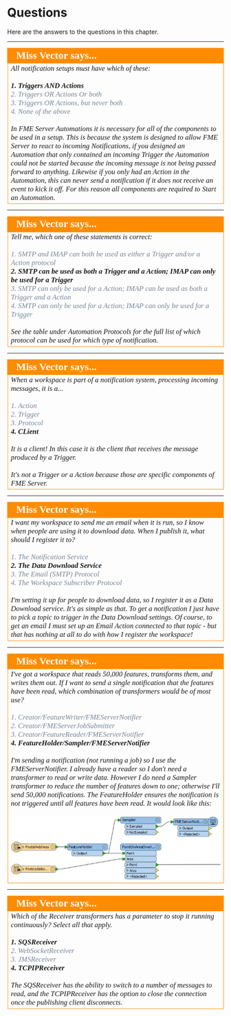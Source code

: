 # Questions #

Here are the answers to the questions in this chapter.

---

<!--Person X Says Section-->

<table style="border-spacing: 0px">
<tr>
<td style="vertical-align:middle;background-color:darkorange;border: 2px solid darkorange">
<i class="fa fa-quote-left fa-lg fa-pull-left fa-fw" style="color:white;padding-right: 12px;vertical-align:text-top"></i>
<span style="color:white;font-size:x-large;font-weight: bold;font-family:serif">Miss Vector says...</span>
</td>
</tr>

<tr>
<td style="border: 1px solid darkorange">
<span style="font-family:serif; font-style:italic; font-size:larger">
All notification setups must have which of these:
<br><br><span style="font-weight:bold">1. Triggers AND Actions </span>
<br><span style="color:lightslategrey">2. Triggers OR Actions Or both</span>
<br><span style="color:lightslategrey">3. Triggers OR Actions, but never both</span>
<br><span style="color:lightslategrey">4. None of the above</span>
<br><br>In FME Server Automations it is necessary for all of the components to be used in a setup. This is because the system is designed to allow FME Server to react to incoming Notifications, if you designed an Automation that only contained an incoming Trigger the Automation could not be started because the incoming message is not being passed forward to anything. Likewise if you only had an Action in the Automation, this can never send a notification if it does not receive an event to kick it off. For this reason all components are required to Start an Automation.
</td>
</tr>
</table>

---

<!--Person X Says Section-->

<table style="border-spacing: 0px">
<tr>
<td style="vertical-align:middle;background-color:darkorange;border: 2px solid darkorange">
<i class="fa fa-quote-left fa-lg fa-pull-left fa-fw" style="color:white;padding-right: 12px;vertical-align:text-top"></i>
<span style="color:white;font-size:x-large;font-weight: bold;font-family:serif">Miss Vector says...</span>
</td>
</tr>

<tr>
<td style="border: 1px solid darkorange">
<span style="font-family:serif; font-style:italic; font-size:larger">
Tell me, which one of these statements is correct:
<br><br><span style="color:lightslategrey">1. SMTP and IMAP can both be used as either a Trigger and/or a Action protocol</span>
<br><span style="font-weight:bold">2. SMTP can be used as both a Trigger and a Action; IMAP can only be used for a Trigger</span>
<br><span style="color:lightslategrey">3. SMTP can only be used for a Action; IMAP can be used as both a Trigger and a Action</span>
<br><span style="color:lightslategrey">4. SMTP can only be used for a Action; IMAP can only be used for a Trigger</span>
<br><br>See the table under Automation Protocols for the full list of which protocol can be used for which type of notification.
</td>
</tr>
</table>

---

<!--Person X Says Section-->

<table style="border-spacing: 0px">
<tr>
<td style="vertical-align:middle;background-color:darkorange;border: 2px solid darkorange">
<i class="fa fa-quote-left fa-lg fa-pull-left fa-fw" style="color:white;padding-right: 12px;vertical-align:text-top"></i>
<span style="color:white;font-size:x-large;font-weight: bold;font-family:serif">Miss Vector says...</span>
</td>
</tr>

<tr>
<td style="border: 1px solid darkorange">
<span style="font-family:serif; font-style:italic; font-size:larger">
When a workspace is part of a notification system, processing incoming messages, it is a...
<br><br><span style="color:lightslategrey">1. Action</span>
<br><span style="color:lightslategrey">2. Trigger</span>
<br><span style="color:lightslategrey">3. Protocol</span>
<br><span style="font-weight:bold">4. CLient</span>
<br><br>It is a client! In this case it is the client that receives the message produced by a Trigger.
<br><br>It's not a Trigger or a Action because those are specific components of FME Server.
</td>
</tr>
</table>

---

<!--Person X Says Section-->

<table style="border-spacing: 0px">
<tr>
<td style="vertical-align:middle;background-color:darkorange;border: 2px solid darkorange">
<i class="fa fa-quote-left fa-lg fa-pull-left fa-fw" style="color:white;padding-right: 12px;vertical-align:text-top"></i>
<span style="color:white;font-size:x-large;font-weight: bold;font-family:serif">Miss Vector says...</span>
</td>
</tr>

<tr>
<td style="border: 1px solid darkorange">
<span style="font-family:serif; font-style:italic; font-size:larger">
I want my workspace to send me an email when it is run, so I know when people are using it to download data. When I publish it, what should I register it to?
<br><br><span style="color:lightslategrey">1. The Notification Service</span>
<br><span style="font-weight:bold">2. The Data Download Service</span>
<br><span style="color:lightslategrey">3. The Email (SMTP) Protocol</span>
<br><span style="color:lightslategrey">4. The Workspace Subscriber Protocol</span>
<br><br>I'm setting it up for people to download data, so I register it as a Data Download service. It's as simple as that. To get a notification I just have to pick a topic to trigger in the Data Download settings. Of course, to get an email I must set up an Email Action connected to that topic - but that has nothing at all to do with how I register the workspace!
</span>
</td>
</tr>
</table>

---

<!--Person X Says Section-->

<table style="border-spacing: 0px">
<tr>
<td style="vertical-align:middle;background-color:darkorange;border: 2px solid darkorange">
<i class="fa fa-quote-left fa-lg fa-pull-left fa-fw" style="color:white;padding-right: 12px;vertical-align:text-top"></i>
<span style="color:white;font-size:x-large;font-weight: bold;font-family:serif">Miss Vector says...</span>
</td>
</tr>

<tr>
<td style="border: 1px solid darkorange">
<span style="font-family:serif; font-style:italic; font-size:larger">
I've got a workspace that reads 50,000 features, transforms them, and writes them out. If I want to send a single notification that the features have been read, which combination of transformers would be of most use?
<br><br><span style="color:lightslategrey">1. Creator/FeatureWriter/FMEServerNotifier</span>
<br><span style="color:lightslategrey">2. Creator/FMEServerJobSubmitter</span>
<br><span style="color:lightslategrey">3. Creator/FeatureReader/FMEServerNotifier</span>
<br><span style="font-weight:bold">4. FeatureHolder/Sampler/FMEServerNotifier</span>
<br><br>I'm sending a notification (not running a job) so I use the FMEServerNotifier. I already have a reader so I don't need a transformer to read or write data. However I do need a Sampler transformer to reduce the number of features down to one; otherwise I'll send 50,000 notifications. The FeatureHolder ensures the notification is not triggered until all features have been read. It would look like this:
<br><br><img src="./Images/Img4.037.FMEServerNotifierSamplerExample.png">
</span>
</td>
</tr>
</table>

---

<!--Person X Says Section-->

<table style="border-spacing: 0px">
<tr>
<td style="vertical-align:middle;background-color:darkorange;border: 2px solid darkorange">
<i class="fa fa-quote-left fa-lg fa-pull-left fa-fw" style="color:white;padding-right: 12px;vertical-align:text-top"></i>
<span style="color:white;font-size:x-large;font-weight: bold;font-family:serif">Miss Vector says...</span>
</td>
</tr>

<tr>
<td style="border: 1px solid darkorange">
<span style="font-family:serif; font-style:italic; font-size:larger">
Which of the Receiver transformers has a parameter to stop it running continuously? Select all that apply.
<br><br><span style="font-weight:bold">1. SQSReceiver</span>
<br><span style="color:lightslategrey">2. WebSocketReceiver</span>
<br><span style="color:lightslategrey">3. JMSReceiver</span>
<br><span style="font-weight:bold">4. TCPIPReceiver</span>
<br><br>The SQSReceiver has the ability to switch to a number of messages to read, and the TCPIPReceiver has the option to close the connection once the publishing client disconnects.
</td>
</tr>
</table>
